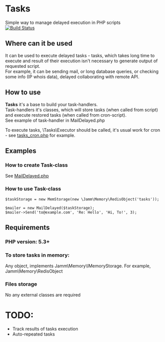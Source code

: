 # Tasks

Simple way to manage delayed execution in PHP scripts  
[![Build Status](https://travis-ci.org/jamm/Tasks.png)](https://travis-ci.org/jamm/Tasks)    

## Where can it be used

It can be used to execute delayed tasks - tasks, which takes long time to execute and result of their execution isn't necessary to generate output of requested script.  
For example, it can be sending mail, or long database queries, or checking some info (IP whois data), delayed collaborating with remote API.

## How to use

**Tasks** it's a base to build your task-handlers.  
Task-handlers it's classes, which will store tasks (when called from script) and execute restored tasks (when called from cron-script).  
See example of task-handler in MailDelayed.php  

To execute tasks, \Tasks\Executor should be called, it's usual work for cron - see [tasks_cron.php](https://github.com/jamm/Tasks/blob/master/tasks_cron.php) for example.

## Examples
### How to create Task-class

See [MailDelayed.php](https://github.com/jamm/Tasks/blob/master/MailDelayed.php)

### How to use Task-class

	$taskStorage = new MemStorage(new \Jamm\Memory\RedisObject('tasks'));
	
	$mailer = new MailDelayed($taskStorage);
	$mailer->Send('to@example.com', 'Re: Hello', 'Hi, To!', 3);

## Requirements
### PHP version: 5.3+

### To store tasks in memory:
Any object, implements Jamm\\Memory\\IMemoryStorage.
For example, Jamm\\Memory\\RedisObject

### Files storage
No any external classes are required 

TODO:
=====
* Track results of tasks execution
* Auto-repeated tasks
